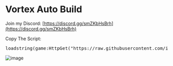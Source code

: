 # Vortex Auto Build

Join my Discord:  [https://discord.gg/smZKbHsBrh](https://discord.gg/smZKbHsBrh)

Copy The Script:
<pre>loadstring(game:HttpGet("https://raw.githubusercontent.com/infyiff/backup/main/dex.lua"))()</pre>

![image](https://github.com/user-attachments/assets/9af0703c-8c3f-4dc4-9ca6-6b3f5ee9bd8c)


